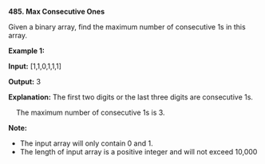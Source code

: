**485. Max Consecutive Ones**

Given a binary array, find the maximum number of consecutive 1s in this array.

**Example 1:**

**Input:** [1,1,0,1,1,1]

**Output:** 3

**Explanation:** The first two digits or the last three digits are consecutive 1s.

    The maximum number of consecutive 1s is 3.

**Note:**

- The input array will only contain 0 and 1.
- The length of input array is a positive integer and will not exceed 10,000
